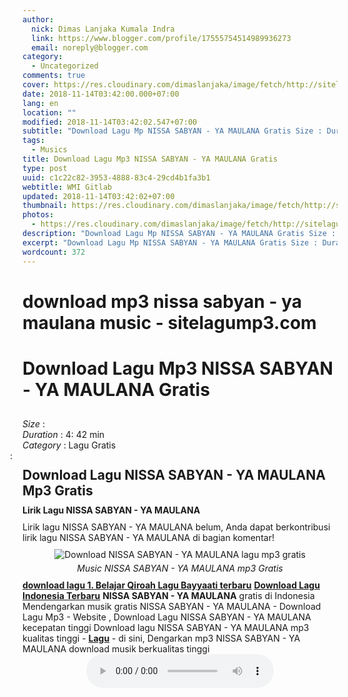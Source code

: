 ```yaml
---
author:
  nick: Dimas Lanjaka Kumala Indra
  link: https://www.blogger.com/profile/17555754514989936273
  email: noreply@blogger.com
category:
  - Uncategorized
comments: true
cover: https://res.cloudinary.com/dimaslanjaka/image/fetch/http://sitelagump3.com/icon_content/2018/05/27/13/00/download-mp3-nissa-sabyan-ya-maulana-music-terbaru.png
date: 2018-11-14T03:42:00.000+07:00
lang: en
location: ""
modified: 2018-11-14T03:42:02.547+07:00
subtitle: "Download Lagu Mp NISSA SABYAN - YA MAULANA Gratis Size : Duration : 4: 42 min"
tags:
  - Musics
title: Download Lagu Mp3 NISSA SABYAN - YA MAULANA Gratis
type: post
uuid: c1c22c82-3953-4888-83c4-29cd4b1fa3b1
webtitle: WMI Gitlab
updated: 2018-11-14T03:42:02+07:00
thumbnail: https://res.cloudinary.com/dimaslanjaka/image/fetch/http://sitelagump3.com/icon_content/2018/05/27/13/00/download-mp3-nissa-sabyan-ya-maulana-music-terbaru.png
photos:
  - https://res.cloudinary.com/dimaslanjaka/image/fetch/http://sitelagump3.com/icon_content/2018/05/27/13/00/download-mp3-nissa-sabyan-ya-maulana-music-terbaru.png
description: "Download Lagu Mp NISSA SABYAN - YA MAULANA Gratis Size : Duration : 4: 42 min"
excerpt: "Download Lagu Mp NISSA SABYAN - YA MAULANA Gratis Size : Duration : 4: 42 min"
wordcount: 372
---
```


<h1>download mp3 nissa sabyan - ya maulana music - sitelagump3.com</h1><div class="content-video">              <h1 style="padding: 0 0 10px 0;">Download Lagu Mp3 NISSA SABYAN - YA MAULANA Gratis</h1>              <div><span><i>Size </i>:</span> </div>              <div><span><i>Duration </i>:</span> 4: 42 min</div>              <div><span><i>Category </i>:</span>                  Lagu Gratis            </div>              <span class="cont"><i style="margin-left: -20px;" class="fa fa-pencil-square-o"></i>: <h2 style="margin: 10px 0px;">Download Lagu NISSA SABYAN - YA MAULANA Mp3 Gratis</h2>                                      <h3 style="margin: 0px 0px 10px 0px;font-size: 14px;">Lirik Lagu NISSA SABYAN - YA MAULANA</h3>                      Lirik lagu NISSA SABYAN - YA MAULANA belum, Anda dapat berkontribusi lirik lagu NISSA SABYAN - YA MAULANA di bagian komentar!                                      <div class="img_content_view" style="text-align: center;padding: 10px 0px;"><img src="https://res.cloudinary.com/dimaslanjaka/image/fetch/http://sitelagump3.com/icon_content/2018/05/27/13/00/download-mp3-nissa-sabyan-ya-maulana-music-terbaru.png" alt="Download NISSA SABYAN - YA MAULANA lagu mp3 gratis"><span style="display: block;padding-top: 5px;"><i>Music NISSA SABYAN - YA MAULANA mp3 Gratis</i></span></div> <u><a href="" title="Download lagu terbaru 1. Belajar Qiroah Lagu Bayyaati gratis di "><b>download lagu 1. Belajar Qiroah Lagu Bayyaati terbaru</b></a></u> <u><a href="" title="Download Lagu Indonesia Terbaru"><b>Download Lagu Indonesia Terbaru</b></a></u> <b>NISSA SABYAN - YA MAULANA</b> gratis di Indonesia<br> Mendengarkan musik gratis NISSA SABYAN - YA MAULANA - Download Lagu Mp3 - Website , Download Lagu NISSA SABYAN - YA MAULANA kecepatan tinggi  Download lagu NISSA SABYAN - YA MAULANA mp3 kualitas tinggi - <u><b>Lagu</b></u> - di sini, Dengarkan mp3 NISSA SABYAN - YA MAULANA download musik berkualitas tinggi            </span>          </div><center><audio controls="">  <source src="http://sitelagump3.com/get/api/448501017" type="audio/ogg">  <source src="http://sitelagump3.com/get/api/448501017" type="audio/mpeg">  <source src="http://sitelagump3.com/get/api/448501017" type="audio/mp3">  <source src="http://sitelagump3.com/get/api/448501017" type="audio/wav">Your browser does not support the audio element. </audio></center>